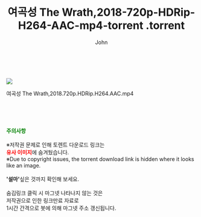 ﻿---
layout: post
title:  "                   여곡성 The Wrath,2018-720p-HDRip-H264-AAC-mp4-torrent                .torrent"
author: John
categories: [ 영화 ]
tags: [  ]
image: https://torrentrj59.com/uploadfile/full/2e2b5d580585964d8459f35ac894ad0ecc828114.jpg 
description: "                   여곡성 The Wrath,2018-720p-HDRip-H264-AAC-mp4-torrent                 torrent 정보 공유"
toc: true
toc_sticky: true
---

<br>
<p><img src="https://torrentrj59.com/uploadfile/full/2e2b5d580585964d8459f35ac894ad0ecc828114.jpg"/></p>
 여곡성 The Wrath,2018.720p.HDRip.H264.AAC.mp4    
    
<br><br><br>
<p data-ke-size="size16"><b><span style="color: green;">주의사항</span></b><br /><br />※저작권 문제로 인해 토렌트 다운로드 링크는<br /><b><span style="color: red;">유사 이미지</span></b>에 숨겨뒀습니다.<br />※Due to copyright issues, the torrent download link is hidden where it looks like an image.<br /><br /><b>'설마'</b>싶은 것까지 확인해 보세요.<br /><br />숨김링크 클릭 시 마그넷 나타나지 않는 것은<br />저작권으로 인한 링크만료 자료로<br />1시간 간격으로 봇에 의해 마그넷 주소 갱신됩니다.</p>
